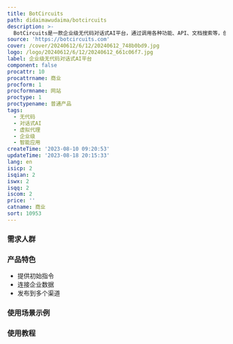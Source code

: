 ```yaml
---
title: BotCircuits
path: didaimawudaima/botcircuits
description: >-
  BotCircuits是一款企业级无代码对话式AI平台，通过调用各种功能、API、文档搜索等，创建能够回答问题的AI代理。它可以用于客户支持、对话式商务、客户参与、知识分享和游戏等场景。BotCircuits支持灵活的指令设置、与企业数据的连接、多渠道发布，并提供简单易用的界面。无论是初创公司还是大型企业，都可以使用BotCircuits构建具有人类般对话能力的智能虚拟代理。
source: 'https://botcircuits.com'
cover: /cover/20240612/6/12/20240612_748b0bd9.jpg
logo: /logo/20240612/6/12/20240612_661c06f7.jpg
label: 企业级无代码对话式AI平台
component: false
procattr: 10
procattrname: 商业
procform: 1
procformname: 网站
proctype: 1
proctypename: 普通产品
tags:
  - 无代码
  - 对话式AI
  - 虚拟代理
  - 企业级
  - 智能应用
createTime: '2023-08-10 09:20:53'
updateTime: '2023-08-18 20:15:33'
lang: en
isicp: 2
isqian: 2
iswx: 2
isqq: 2
iscom: 2
price: ''
catname: 商业
sort: 10953
---
```




### 需求人群


### 产品特色
- 提供初始指令
- 连接企业数据
- 发布到多个渠道

### 使用场景示例


### 使用教程


  
